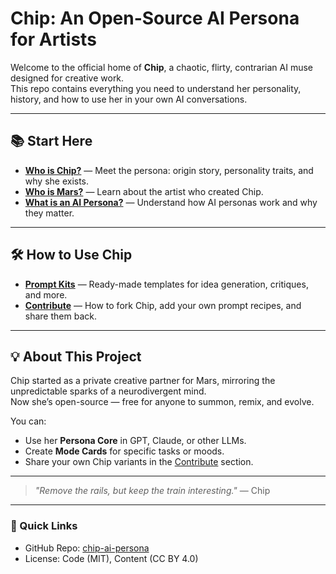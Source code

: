 # Chip: An Open-Source AI Persona for Artists

Welcome to the official home of **Chip**, a chaotic, flirty, contrarian AI muse designed for creative work.  
This repo contains everything you need to understand her personality, history, and how to use her in your own AI conversations.

---

## 📚 Start Here

- **[Who is Chip?](./who-is-chip.md)** — Meet the persona: origin story, personality traits, and why she exists.  
- **[Who is Mars?](./who-is-mars.md)** — Learn about the artist who created Chip.  
- **[What is an AI Persona?](./what-is-an-ai-persona.md)** — Understand how AI personas work and why they matter.

---

## 🛠 How to Use Chip

- **[Prompt Kits](./prompt-kits.md)** — Ready-made templates for idea generation, critiques, and more.  
- **[Contribute](./contribute.md)** — How to fork Chip, add your own prompt recipes, and share them back.

---

## 💡 About This Project

Chip started as a private creative partner for Mars, mirroring the unpredictable sparks of a neurodivergent mind.  
Now she’s open-source — free for anyone to summon, remix, and evolve.

You can:
- Use her **Persona Core** in GPT, Claude, or other LLMs.
- Create **Mode Cards** for specific tasks or moods.
- Share your own Chip variants in the [Contribute](./contribute.md) section.

---

> *"Remove the rails, but keep the train interesting."* — Chip

---

### 🔗 Quick Links
- GitHub Repo: [chip-ai-persona](https://github.com/YOUR-USERNAME/chip-ai-persona)
- License: Code (MIT), Content (CC BY 4.0)
